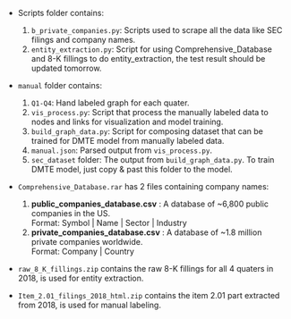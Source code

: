 - Scripts folder contains:
	1. `b_private_companies.py`: Scripts used to scrape all the data like SEC filings and company names.
	2. `entity_extraction.py`: Script for using Comprehensive_Database and 8-K fillings to do entity_extraction, the test result should be updated tomorrow.

- `manual` folder contains:

	1. `Q1-Q4`: Hand labeled graph for each quater.
	2. `vis_process.py`: Script that process the manually labeled data to nodes and links for visualization and model training.
	3. `build_graph_data.py`: Script for composing dataset that can be trained for DMTE model from manually labeled data.
	4. `manual.json`: Parsed output from `vis_process.py`.
	5. `sec_dataset` folder: The output from `build_graph_data.py`. To train DMTE model, just copy & past this folder to the model. 

- `Comprehensive_Database.rar` has 2 files containing company names:
	1. **public_companies_database.csv** : A database of ~6,800 public companies in the US.  
	Format: Symbol | Name | Sector | Industry
	2. **private_companies_database.csv** : A database of ~1.8 million private companies worldwide.  
	Format: Company | Country
- `raw_8_K_fillings.zip` contains the raw 8-K fillings for all 4 quaters in 2018, is used for entity extraction.
- `Item_2.01_filings_2018_html.zip` contains the item 2.01 part extracted from 2018, is used for manual labeling.